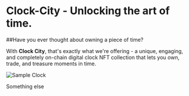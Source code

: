 # Clock-City - Unlocking the art of time.

##Have you ever thought about owning a piece of time? 

With **Clock City**, that's exactly what we're offering - a unique, engaging, and completely on-chain digital clock NFT collection that lets you own, trade, and treasure moments in time.

![Sample Clock](https://gist.githubusercontent.com/EVMlord/e6283d8f97c58e97b5b31d0805ee4041/raw/5185e97fedf1bff2abb1e33680aabdcd89ea9bed/uk.svg)





Something else
